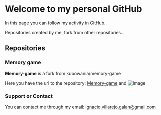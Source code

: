 # Welcome to my personal GitHub 

In this page you can follow my activity in GitHub.

Repositories created by me, fork from other repositories...

## Repositories

### Memory game


**Memory-game** is a fork from kubowania/memory-game

Here you have the url to the repository:
[Memory-game](https://github.com/ignacio-villarejo-galan/memory-game) and ![Image](src)



### Support or Contact

You can contact me through my email: ignacio.villarejo.galan@gmail.com
